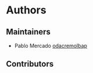 # Authors

## Maintainers

- Pablo Mercado [odacremolbap](https://github.com/odacremolbap)

## Contributors

